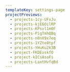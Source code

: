 ```yaml
---
templateKey: settings-page
projectPreviews:
  - projects-1cy-UFxJu
  - projects-kjE6OilRP
  - projects-KPsvl1m0F
  - projects-PigTmhQBq
  - projects-n0nX9x7eq
  - projects-1YZte8tpf
  - projects-YHuKu2k3B
  - project-FKDEuskfO
  - project-kICsAsoFs
  - projects-LaxtHvfqBd
---
```


